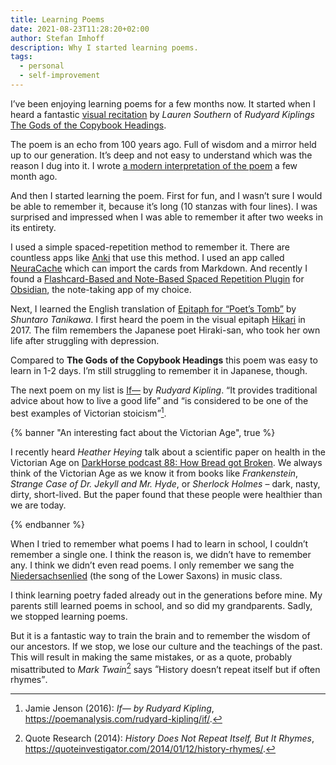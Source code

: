 ```yaml
---
title: Learning Poems
date: 2021-08-23T11:28:20+02:00
author: Stefan Imhoff
description: Why I started learning poems.
tags:
  - personal
  - self-improvement
---
```


I’ve been enjoying learning poems for a few months now. It started when I heard a fantastic [visual recitation](https://youtu.be/37ARLInjLVE) by _Lauren Southern_ of _Rudyard Kiplings_ [The Gods of the Copybook Headings](http://www.kiplingsociety.co.uk/poems_copybook.htm).

The poem is an echo from 100 years ago. Full of wisdom and a mirror held up to our generation. It’s deep and not easy to understand which was the reason I dug into it. I wrote [a modern interpretation of the poem](/interpretation-the-gods-of-the-copybook-headings/) a few month ago.

And then I started learning the poem. First for fun, and I wasn’t sure I would be able to remember it, because it’s long (10 stanzas with four lines). I was surprised and impressed when I was able to remember it after two weeks in its entirety.

I used a simple spaced-repetition method to remember it. There are countless apps like [Anki](https://apps.ankiweb.net/) that use this method. I used an app called [NeuraCache](https://neuracache.com/) which can import the cards from Markdown. And recently I found a [Flashcard-Based and Note-Based Spaced Repetition Plugin](https://github.com/st3v3nmw/obsidian-spaced-repetition) for [Obsidian](https://obsidian.md/), the note-taking app of my choice.

Next, I learned the English translation of [Epitaph for “Poet’s Tomb”](https://www.poetryinternational.org/pi/poem/23081/auto/0/0/Shuntaro-Tanikawa/EPITAPH-FOR-POETS-TOMB/en/tile) by _Shuntaro Tanikawa_. I first heard the poem in the visual epitaph [Hikari](https://youtu.be/__xVbrDvunY) in 2017. The film remembers the Japanese poet Hiraki-san, who took her own life after struggling with depression.

Compared to **The Gods of the Copybook Headings** this poem was easy to learn in 1-2 days. I’m still struggling to remember it in Japanese, though.

The next poem on my list is [If—](https://www.poetryfoundation.org/poems/46473/if---) by _Rudyard Kipling_. <q>It provides traditional advice about how to live a good life</q> and <q>is considered to be one of the best examples of Victorian stoicism</q>[^jenson2016ib].

{% banner "An interesting fact about the Victorian Age", true %}

I recently heard _Heather Heying_ talk about a scientific paper on health in the Victorian Age on [DarkHorse podcast 88: How Bread got Broken](https://youtu.be/KSWu6DUFFt4?t=3108). We always think of the Victorian Age as we know it from books like _Frankenstein_, _Strange Case of Dr. Jekyll and Mr. Hyde_, or _Sherlock Holmes_ – dark, nasty, dirty, short-lived. But the paper found that these people were healthier than we are today.

{% endbanner %}

When I tried to remember what poems I had to learn in school, I couldn’t remember a single one. I think the reason is, we didn’t have to remember any. I think we didn’t even read poems. I only remember we sang the [Niedersachsenlied](https://de.wikipedia.org/wiki/Niedersachsenlied) (the song of the Lower Saxons) in music class.

I think learning poetry faded already out in the generations before mine. My parents still learned poems in school, and so did my grandparents. Sadly, we stopped learning poems.

But it is a fantastic way to train the brain and to remember the wisdom of our ancestors. If we stop, we lose our culture and the teachings of the past. This will result in making the same mistakes, or as a quote, probably misattributed to _Mark Twain_[^research2014ej] says <q>History doesn’t repeat itself but if often rhymes</q>.

[^jenson2016ib]: Jamie Jenson (2016): _If— by Rudyard Kipling_, <https://poemanalysis.com/rudyard-kipling/if/>.
[^research2014ej]: Quote Research (2014): _History Does Not Repeat Itself, But It Rhymes_, <https://quoteinvestigator.com/2014/01/12/history-rhymes/>.
